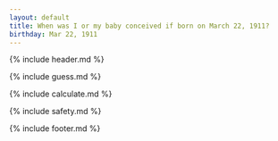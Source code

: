 ```yaml
---
layout: default
title: When was I or my baby conceived if born on March 22, 1911?
birthday: Mar 22, 1911
---
```


{% include header.md %}

{% include guess.md %}

{% include calculate.md %}

{% include safety.md %}

{% include footer.md %}



